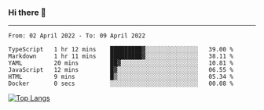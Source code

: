 ### Hi there 👋
---
<!--START_SECTION:waka-->

```text
From: 02 April 2022 - To: 09 April 2022

TypeScript   1 hr 12 mins    █████████▓░░░░░░░░░░░░░░░   39.00 %
Markdown     1 hr 11 mins    █████████▓░░░░░░░░░░░░░░░   38.11 %
YAML         20 mins         ██▓░░░░░░░░░░░░░░░░░░░░░░   10.81 %
JavaScript   12 mins         █▓░░░░░░░░░░░░░░░░░░░░░░░   06.55 %
HTML         9 mins          █▒░░░░░░░░░░░░░░░░░░░░░░░   05.34 %
Docker       0 secs          ░░░░░░░░░░░░░░░░░░░░░░░░░   00.08 %
```

<!--END_SECTION:waka-->

[![Top Langs](https://github-readme-stats.vercel.app/api/top-langs/?username=HyunAh-iia&layout=compact)](https://github.com/anuraghazra/github-readme-stats)
<!--
**HyunAh-iia/HyunAh-iia** is a ✨ _special_ ✨ repository because its `README.md` (this file) appears on your GitHub profile.

Here are some ideas to get you started:

- 🔭 I’m currently working on ...
- 🌱 I’m currently learning ...
- 👯 I’m looking to collaborate on ...
- 🤔 I’m looking for help with ...
- 💬 Ask me about ...
- 📫 How to reach me: ...
- 😄 Pronouns: ...
- ⚡ Fun fact: ...
-->
